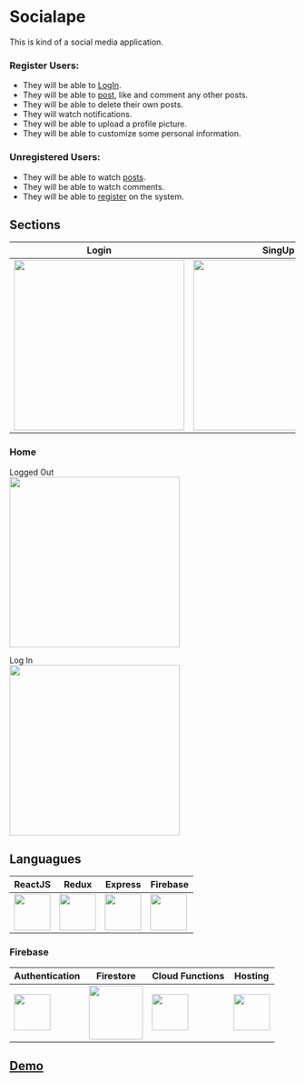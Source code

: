# Socialape
This is kind of a social media application.

### Register Users:
- They will be able to [LogIn](https://socialape-d74ff.web.app/login).
- They will be able to [post](https://socialape-d74ff.web.app/), like and comment any other posts.
- They will be able to delete their own posts.
- They will watch notifications.
- They will be able to upload a profile picture.
- They will be able to customize some personal information.

### Unregistered Users:
- They will be able to watch [posts](https://socialape-d74ff.web.app/).
- They will be able to watch comments.
- They will be able to [register](https://socialape-d74ff.web.app/signup) on the system.

## Sections
| Login       | SingUp      |
| ----------- | ----------- |
| <img  src="https://user-images.githubusercontent.com/40800776/91074738-973e7f80-e602-11ea-92b5-cefccb2c8a77.png" height="300px"/> |<img  src="https://user-images.githubusercontent.com/40800776/91074861-ca810e80-e602-11ea-9507-b5b00a778ffa.png" height="300px"/> |

### Home
Logged Out  
<img  src="https://user-images.githubusercontent.com/40800776/91074953-ec7a9100-e602-11ea-95f0-56cae160f2c1.png" height="300px"/>

Log In  
<img  src="https://user-images.githubusercontent.com/40800776/91075041-12079a80-e603-11ea-965c-287f39654a71.png" height="300px"/>

## Languagues
| ReactJS       | Redux        | Express      | Firebase     |
| ------------- | ------------ |------------- |------------- |
| <img src="https://user-images.githubusercontent.com/40800776/90923697-bc897e80-e3b3-11ea-869a-5a7b54e1dd0c.png" width="64"> | <img src="https://user-images.githubusercontent.com/40800776/90924485-29514880-e3b5-11ea-8e40-885919e2e62f.png" width="64"> | <img src="https://user-images.githubusercontent.com/40800776/90924551-5140ac00-e3b5-11ea-97d8-5637dfdbfbb7.png" width="64"> | <img src="https://user-images.githubusercontent.com/40800776/90924732-9a90fb80-e3b5-11ea-9135-8cb06991b8ac.png" width="64">

### Firebase
| Authentication  | Firestore       | Cloud Functions | Hosting         |
| -------------   | -------------   | -------------   | -------------   |
| <img src="https://user-images.githubusercontent.com/40800776/90929122-bbf5e580-e3bd-11ea-845f-7f9ea83c4bef.png" width="64"> | <img src="https://user-images.githubusercontent.com/40800776/90929296-13945100-e3be-11ea-8389-b1aa12eb7209.png" width="95"> | <img src="https://user-images.githubusercontent.com/40800776/90929436-59511980-e3be-11ea-854a-936c6e802386.png" width="64"> | <img src="https://user-images.githubusercontent.com/40800776/90929520-83a2d700-e3be-11ea-985a-dfa49aeeb281.png" width="64">

## [Demo](https://socialape-d74ff.web.app/)
